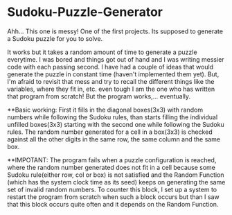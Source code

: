 # Sudoku-Puzzle-Generator
Ahh... This one is messy! One of the first projects. Its supposed to generate a Sudoku puzzle for you to solve.

It works but it takes a random amount of time to generate a puzzle everytime. I was bored and things got out of hand and I was writing messier code with each passing second. I have had a couple of ideas that would generate the puzzle in constant time (haven't implemented them yet). But, I'm afraid to revisit that mess and try to recall the different things like the variables, where they fit in, etc. even tough I am the one who has written that program from scratch! But the program works,... eventually.


**Basic working:
First it fills in the diagonal boxes(3x3) with random numbers while following the Sudoku rules, than starts filling the individual unfilled boxes(3x3) starting with the second one while following the Sudoku rules. The random number generated for a cell in a box(3x3) is checked against all the other digits in the same row, the same column and the same box.

**IMPOTANT:
The program fails when a puzzle configuration is reached, where the random number generated does not fit in a cell because some Sudoku rule(either row, col or box) is not satisfied and the Random Function (which has the system clock time as its seed) keeps on generating the same set of invalid random numbers. To counter this block, I set up a system to restart the program from scratch when such a block occurs but than I saw that this block occurs quite often and it depends on the Random Function.
